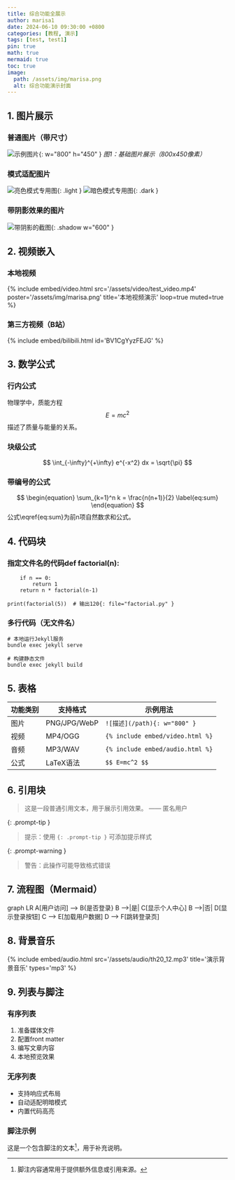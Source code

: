 ```yaml
---
title: 综合功能全展示
author: marisa1
date: 2024-06-10 09:30:00 +0800
categories: [教程, 演示]
tags: [test, test1]
pin: true
math: true
mermaid: true
toc: true
image:
  path: /assets/img/marisa.png
  alt: 综合功能演示封面
---
```


## 1. 图片展示

### 普通图片（带尺寸）
![示例图片](/assets/img/marisa.png){: w="800" h="450" }
_图1：基础图片展示（800x450像素）_

### 模式适配图片
![亮色模式专用图](/assets/img/marisa.png){: .light }
![暗色模式专用图](/assets/img/marisa.png){: .dark }

### 带阴影效果的图片
![带阴影的截图](/assets/img/marisa.png){: .shadow w="600" }


## 2. 视频嵌入

### 本地视频
{% include embed/video.html
  src='/assets/video/test_video.mp4'
  poster='/assets/img/marisa.png'
  title='本地视频演示'
  loop=true
  muted=true
%}

### 第三方视频（B站）
{% include embed/bilibili.html id='BV1CgYyzFEJG' %}


## 3. 数学公式

### 行内公式
物理学中，质能方程 $$E=mc^2$$ 描述了质量与能量的关系。

### 块级公式
$$
\int_{-\infty}^{+\infty} e^{-x^2} dx = \sqrt{\pi}
$$

### 带编号的公式
$$
\begin{equation}
\sum_{k=1}^n k = \frac{n(n+1)}{2}
\label{eq:sum}
\end{equation}
$$
公式\eqref{eq:sum}为前n项自然数求和公式。


## 4. 代码块

### 指定文件名的代码def factorial(n):
```
    if n == 0:
        return 1
    return n * factorial(n-1)

print(factorial(5))  # 输出120{: file="factorial.py" }
```
### 多行代码（无文件名）
```
# 本地运行Jekyll服务
bundle exec jekyll serve

# 构建静态文件
bundle exec jekyll build
```
## 5. 表格

| 功能类别 | 支持格式     | 示例用法                         |
| -------- | ------------ | -------------------------------- |
| 图片     | PNG/JPG/WebP | `![描述](/path){: w="800" }`     |
| 视频     | MP4/OGG      | `{% include embed/video.html %}` |
| 音频     | MP3/WAV      | `{% include embed/audio.html %}` |
| 公式     | LaTeX语法    | `$$ E=mc^2 $$`                   |


## 6. 引用块

> 这是一段普通引用文本，用于展示引用效果。
> —— 匿名用户

{: .prompt-tip }
> 提示：使用 `{: .prompt-tip }` 可添加提示样式

{: .prompt-warning }
> 警告：此操作可能导致格式错误


## 7. 流程图（Mermaid）
graph LR
    A[用户访问] --> B{是否登录}
    B -->|是| C[显示个人中心]
    B -->|否| D[显示登录按钮]
    C --> E[加载用户数据]
    D --> F[跳转登录页]

## 8. 背景音乐

{% include embed/audio.html
  src='/assets/audio/th20_12.mp3'
  title='演示背景音乐'
  types='mp3'
%}


## 9. 列表与脚注

### 有序列表
1. 准备媒体文件
2. 配置front matter
3. 编写文章内容
4. 本地预览效果

### 无序列表
- 支持响应式布局
- 自动适配明暗模式
- 内置代码高亮

### 脚注示例
这是一个包含脚注的文本[^1]，用于补充说明。

[^1]: 脚注内容通常用于提供额外信息或引用来源。
